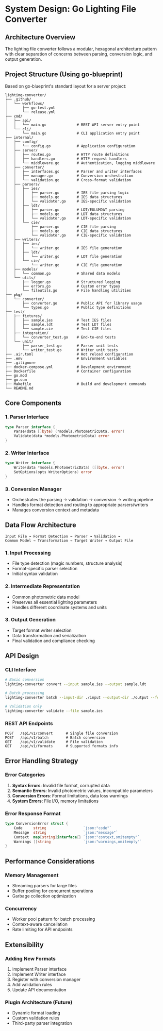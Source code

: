 # System Design: Go Lighting File Converter

## Architecture Overview
The lighting file converter follows a modular, hexagonal architecture pattern with clear separation of concerns between parsing, conversion logic, and output generation.

## Project Structure (Using go-blueprint)

Based on go-blueprint's standard layout for a server project:

```
lighting-converter/
├── .github/
│   └── workflows/
│       ├── go-test.yml
│       └── release.yml
├── cmd/
│   ├── api/
│   │   └── main.go              # REST API server entry point
│   └── cli/
│       └── main.go              # CLI application entry point
├── internal/
│   ├── config/
│   │   └── config.go            # Application configuration
│   ├── server/
│   │   ├── routes.go            # HTTP route definitions
│   │   ├── handlers.go          # HTTP request handlers
│   │   └── middleware.go        # Authentication, logging middleware
│   ├── converter/
│   │   ├── interfaces.go        # Parser and writer interfaces
│   │   ├── manager.go           # Conversion orchestration
│   │   └── validation.go        # Cross-format validation
│   ├── parsers/
│   │   ├── ies/
│   │   │   ├── parser.go        # IES file parsing logic
│   │   │   ├── models.go        # IES data structures
│   │   │   └── validator.go     # IES-specific validation
│   │   ├── ldt/
│   │   │   ├── parser.go        # LDT/EULUMDAT parsing
│   │   │   ├── models.go        # LDT data structures
│   │   │   └── validator.go     # LDT-specific validation
│   │   └── cie/
│   │       ├── parser.go        # CIE file parsing
│   │       ├── models.go        # CIE data structures
│   │       └── validator.go     # CIE-specific validation
│   ├── writers/
│   │   ├── ies/
│   │   │   └── writer.go        # IES file generation
│   │   ├── ldt/
│   │   │   └── writer.go        # LDT file generation
│   │   └── cie/
│   │       └── writer.go        # CIE file generation
│   ├── models/
│   │   └── common.go            # Shared data models
│   └── utils/
│       ├── logger.go            # Structured logging
│       ├── errors.go            # Custom error types
│       └── fileutils.go         # File handling utilities
├── pkg/
│   └── converter/
│       ├── converter.go         # Public API for library usage
│       └── types.go             # Public type definitions
├── test/
│   ├── fixtures/
│   │   ├── sample.ies           # Test IES files
│   │   ├── sample.ldt           # Test LDT files
│   │   └── sample.cie           # Test CIE files
│   ├── integration/
│   │   └── converter_test.go    # End-to-end tests
│   └── unit/
│       ├── parser_test.go       # Parser unit tests
│       └── writer_test.go       # Writer unit tests
├── .air.toml                    # Hot reload configuration
├── .env                         # Environment variables
├── .gitignore
├── docker-compose.yml           # Development environment
├── Dockerfile                   # Container configuration
├── go.mod
├── go.sum
├── Makefile                     # Build and development commands
└── README.md
```

## Core Components

### 1. Parser Interface
```go
type Parser interface {
    Parse(data []byte) (*models.PhotometricData, error)
    Validate(data *models.PhotometricData) error
}
```

### 2. Writer Interface
```go
type Writer interface {
    Write(data *models.PhotometricData) ([]byte, error)
    SetOptions(opts WriterOptions) error
}
```

### 3. Conversion Manager
- Orchestrates the parsing → validation → conversion → writing pipeline
- Handles format detection and routing to appropriate parsers/writers
- Manages conversion context and metadata

## Data Flow Architecture

```
Input File → Format Detection → Parser → Validation → 
Common Model → Transformation → Target Writer → Output File
```

### 1. Input Processing
- File type detection (magic numbers, structure analysis)
- Format-specific parser selection
- Initial syntax validation

### 2. Intermediate Representation
- Common photometric data model
- Preserves all essential lighting parameters
- Handles different coordinate systems and units

### 3. Output Generation
- Target format writer selection
- Data transformation and serialization
- Final validation and compliance checking

## API Design

### CLI Interface
```bash
# Basic conversion
lighting-converter convert --input sample.ies --output sample.ldt

# Batch processing
lighting-converter batch --input-dir ./input --output-dir ./output --format ldt

# Validation only
lighting-converter validate --file sample.ies
```

### REST API Endpoints
```
POST   /api/v1/convert      # Single file conversion
POST   /api/v1/batch        # Batch conversion
GET    /api/v1/validate     # File validation
GET    /api/v1/formats      # Supported formats info
```

## Error Handling Strategy

### Error Categories
1. **Syntax Errors**: Invalid file format, corrupted data
2. **Semantic Errors**: Invalid photometric values, incompatible parameters
3. **Conversion Errors**: Format limitations, data loss warnings
4. **System Errors**: File I/O, memory limitations

### Error Response Format
```go
type ConversionError struct {
    Code     string                 `json:"code"`
    Message  string                 `json:"message"`
    Context  map[string]interface{} `json:"context,omitempty"`
    Warnings []string               `json:"warnings,omitempty"`
}
```

## Performance Considerations

### Memory Management
- Streaming parsers for large files
- Buffer pooling for concurrent operations
- Garbage collection optimization

### Concurrency
- Worker pool pattern for batch processing
- Context-aware cancellation
- Rate limiting for API endpoints

## Extensibility

### Adding New Formats
1. Implement Parser interface
2. Implement Writer interface
3. Register with conversion manager
4. Add validation rules
5. Update API documentation

### Plugin Architecture (Future)
- Dynamic format loading
- Custom validation rules
- Third-party parser integration